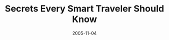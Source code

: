 ---
title: Secrets Every Smart Traveler Should Know
date: 2005-11-04
closing_date: 2005-11-19
layout: productions
featured_image: 
image_caption:
image_credit:
playbill: 
category: 
Theatre: Theatre Jacksonville
Venue: Little Theatre
cast: 
  cast: 
    - Carole V. Banks
    - Staci Cobb
    - Christine DuMars
    - Blake Osner
    - Karl Rogers
crew:
  Title: Person
  Piano: Ellen Milligan
  Bass: Larry Nader
  Artistic Director/Choreographer: Jean Tait
  Musical Director: Ellen Milligan
  Technical Director: Jeffery L. Wagoner
  Scenic Design: Kelly J. Wagoner
  Lighting Design: Jeffery L. Wagoner
  Costume Design: Audrey Wagner
  Properties: Jeffery L. Wagoner
  Stage Manager: Michelle Simkulet
  Assistant Technical Director: Tim Allen
  Assistant Stage Manager: Megan Branch
  Light Board Operation: Gloria Pepe
  Sound Board Operator: Michelle Simkulet
  Running Crew: 
    - Megan Branch
    - Rhianna Hurt
  Set Construction: 
    - Tim Allen
    - Nikki Blue
    - Kristina Elliot
    - Anne Hueser
    - Lindsey Kinard
    - Bret Lawrence
    - Greg Odenwald
    - Gloria Pepe
    - Ashly Potter
orchestra:
external_links:
---
